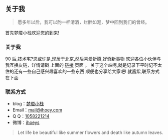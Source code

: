 ## 关于我

> 愿多年以后，我可以酌一杯清酒，烂醉如泥，梦中回到我们的曾经。

首先梦魇小栈欢迎您的到来!

### 关于我

90 后,技术宅?恩或许是,现居于北京,然后喜爱折腾,好奇新事物
欢迎各位小伙伴与我互换友链，详情请戳 上面的 [链接](https://blog.ihoey.com/about/index.html) 页面 。
关于这个站呢,就是记录下平时记不太住的还有一些自己感兴趣喜欢的一些东西
顺便也分享给大家吧!
就酱紫,联系方式在下面

### 联系方式

- blog：[梦魇小栈](https:blog.ihoey.com)
- Email：[mail@ihoey.com](https://mail.qq.com/cgi-bin/qm_share?t=qm_mailme&email=mail@ihoey.com)
- Q Q：[1058221214](http://wpa.qq.com/msgrd?v=3&uin=1058221214&site=qq&menu=yes)
- 微博：[ihoeys](http://weibo.com/hy951121)

> Let life be beautiful like summer flowers and death like autumn leaves.
